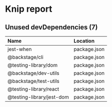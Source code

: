 # Knip report

## Unused devDependencies (7)

| Name                      | Location     |
|:--------------------------|:-------------|
| jest-when                 | package.json |
| @backstage/cli            | package.json |
| @testing-library/dom      | package.json |
| @backstage/dev-utils      | package.json |
| @backstage/test-utils     | package.json |
| @testing-library/react    | package.json |
| @testing-library/jest-dom | package.json |

